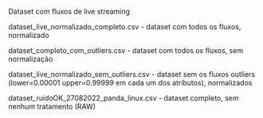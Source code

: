 Dataset com fluxos de live streaming

dataset_live_normalizado_completo.csv - dataset com todos os fluxos, normalizado 

dataset_completo_com_outliers.csv - dataset com todos os fluxos, sem normalização 

dataset_live_normalizado_sem_outliers.csv - dataset sem os fluxos outliers (lower=0.00001 upper=0.99999 em cada um dos atributos), normalizados

dataset_ruidoOK_27082022_panda_linux.csv - dataset completo, sem nenhum tratamento (RAW)
